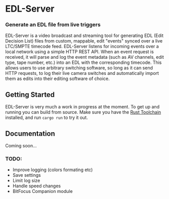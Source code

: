 # EDL-Server #

### Generate an EDL file from live triggers ###  

EDL-Server is a video broadcast and streaming tool for generating EDL (Edit Decision List) files from custom, mappable, edit "events" synced over a live LTC/SMPTE timecode feed. EDL-Server listens for incoming events over a local network using a simple HTTP REST API. When an event request is received, it will parse and log the event metadata (such as AV channels, edit type, tape number, etc.) into an EDL with the corresponding timecode. This allows users to use arbitrary switching software, so long as it can send HTTP requests, to log their live camera switches and automatically import them as edits into their editing software of choice.

## Getting Started ##

EDL-Server is very much a work in progress at the moment. To get up and running you can build from source. Make sure you have the [Rust Toolchain](https://www.rust-lang.org/tools/install) installed, and run `cargo run` to try it out.

## Documentation ##

Coming soon...

### TODO: ###
- Improve logging (colors formating etc)
- Save settings
- Limit log size
- Handle speed changes
- BitFocus Companion module
